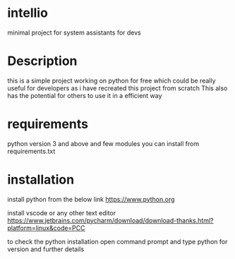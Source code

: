# intellio
minimal project for system assistants for devs


# Description 
this is a simple project working on python for free which could be really useful for developers as i have recreated this project from scratch
This also has the potential for others to use it in a efficient way

# requirements


python version 3 and above
and few modules you can install from requirements.txt

# installation

install python from the below link
https://www.python.org

install vscode or any other text editor
https://www.jetbrains.com/pycharm/download/download-thanks.html?platform=linux&code=PCC

to check the python installation 
open command prompt and type python for version and further details










